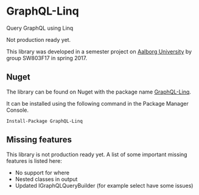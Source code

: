 # GraphQL-Linq
Query GraphQL using Linq

Not production ready yet.

This library was developed in a semester project on [Aalborg University](http://aau.dk) by group SW803F17 in spring 2017.

## Nuget
The library can be found on Nuget with the package name [GraphQL-Linq](https://www.nuget.org/packages/GraphQL-Linq/).

It can be installed using the following command in the Package Manager Console.
```
Install-Package GraphQL-Linq
```

## Missing features
This library is not production ready yet. A list of some important missing features is listed here:

- No support for where
- Nested classes in output
- Updated IGraphQLQueryBuilder (for example select have some issues)